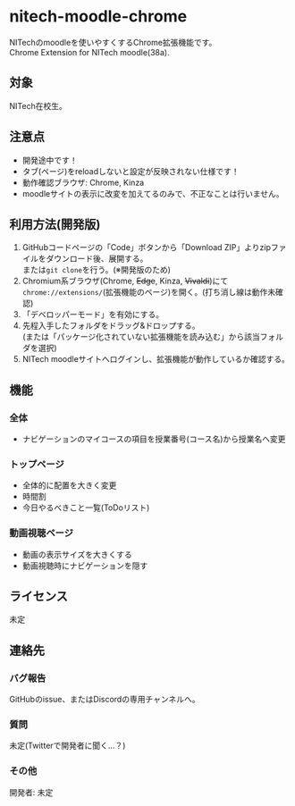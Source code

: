 # nitech-moodle-chrome
NITechのmoodleを使いやすくするChrome拡張機能です。<br>
Chrome Extension for NITech moodle(38a).

## 対象
NITech在校生。

## 注意点
- 開発途中です！
- タブ(ページ)をreloadしないと設定が反映されない仕様です！
- 動作確認ブラウザ: Chrome, Kinza
- moodleサイトの表示に改変を加えてるのみで、不正なことは行いません。

## 利用方法(開発版)
1. GitHubコードページの「Code」ボタンから「Download ZIP」よりzipファイルをダウンロード後、展開する。<br>または```git clone```を行う。(※開発版のため)
1. Chromium系ブラウザ(Chrome, ~~Edge~~, Kinza, ~~Vivaldi~~)にて```chrome://extensions/```(拡張機能のページ)を開く。(打ち消し線は動作未確認)
1. 「デベロッパーモード」を有効にする。
1. 先程入手したフォルダをドラッグ&ドロップする。<br>(または「パッケージ化されていない拡張機能を読み込む」から該当フォルダを選択)
1. NITech moodleサイトへログインし、拡張機能が動作しているか確認する。

## 機能
### 全体
- ナビゲーションのマイコースの項目を授業番号(コース名)から授業名へ変更

### トップページ
- 全体的に配置を大きく変更
- 時間割
- 今日やるべきこと一覧(ToDoリスト)

### 動画視聴ページ
- 動画の表示サイズを大きくする
- 動画視聴時にナビゲーションを隠す

## ライセンス
未定

## 連絡先
### バグ報告
GitHubのissue、またはDiscordの専用チャンネルへ。

### 質問
未定(Twitterで開発者に聞く…？)

### その他
開発者: 未定

